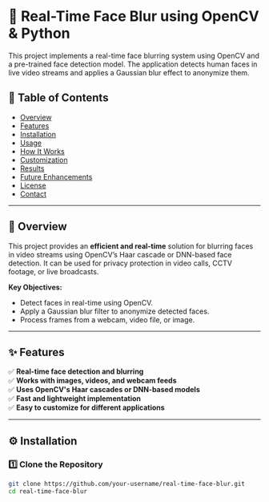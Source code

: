 # 🛑 Real-Time Face Blur using OpenCV & Python

This project implements a real-time face blurring system using OpenCV and a pre-trained face detection model. The application detects human faces in live video streams and applies a Gaussian blur effect to anonymize them.

## 📌 Table of Contents

- [Overview](#overview)
- [Features](#features)
- [Installation](#installation)
- [Usage](#usage)
- [How It Works](#how-it-works)
- [Customization](#customization)
- [Results](#results)
- [Future Enhancements](#future-enhancements)
- [License](#license)
- [Contact](#contact)

---

## 📝 Overview

This project provides an **efficient and real-time** solution for blurring faces in video streams using OpenCV’s Haar cascade or DNN-based face detection. It can be used for privacy protection in video calls, CCTV footage, or live broadcasts.

**Key Objectives:**
- Detect faces in real-time using OpenCV.
- Apply a Gaussian blur filter to anonymize detected faces.
- Process frames from a webcam, video file, or image.

---

## ✨ Features

✅ **Real-time face detection and blurring**  
✅ **Works with images, videos, and webcam feeds**  
✅ **Uses OpenCV's Haar cascades or DNN-based models**  
✅ **Fast and lightweight implementation**  
✅ **Easy to customize for different applications**  

---

## ⚙️ Installation

### 1️⃣ Clone the Repository
```bash
git clone https://github.com/your-username/real-time-face-blur.git
cd real-time-face-blur
